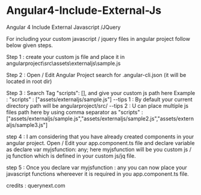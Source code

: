 # Angular4-Include-External-Js
Angular 4 Include External Javascript /JQuery 

For including your custom javascript / jquery files in angular project follow below given steps.

Step 1 : create your custom js file and place it in angularproject\src\assets\externaljs\sample.js

Step 2 : Open / Edit Angular Project search for .angular-cli.json (it will be located in root dir)

Step 3 : Search Tag   "scripts": [], and give your custom js path here 
Example : "scripts" : ["assets/externaljs/sample.js"] 
--tips 1 :  By default your current directory path will be angularproject/src/
--tips 2 : U can place multiple js files path here by using comma separator as "scripts" : ["assets/externaljs/sample.js","assets/externaljs/sample2.js","assets/externaljs/sample3.js"] 

step 4 : I am considering that you have already created components in your angular project.
Open / Edit your app.component.ts file and declare variable as 
declare var myjsfunction: any;
here myjsfunction will be you custom js / jq function which is defined in your custom js/jq file.

step 5 : Once you declare var myjsfunction : any
you can now place your javascript functions whereever it is required in you app.component.ts file.



credits : querynext.com

